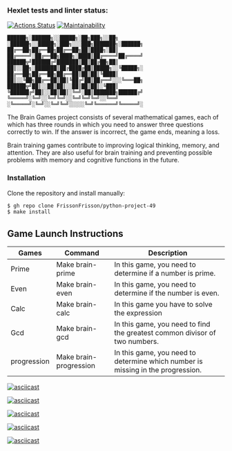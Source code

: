 ### Hexlet tests and linter status:
[![Actions Status](https://github.com/FrissonFrisson/python-project-49/workflows/hexlet-check/badge.svg)](https://github.com/FrissonFrisson/python-project-49/actions)
[![Maintainability](https://api.codeclimate.com/v1/badges/d86f051eab34933b9ec6/maintainability)](https://codeclimate.com/github/FrissonFrisson/python-project-49/maintainability)

```
██████╗░██████╗░░█████╗░██╗███╗░░██╗  ░██████╗░░█████╗░███╗░░░███╗███████╗░██████╗
██╔══██╗██╔══██╗██╔══██╗██║████╗░██║  ██╔════╝░██╔══██╗████╗░████║██╔════╝██╔════╝
██████╦╝██████╔╝███████║██║██╔██╗██║  ██║░░██╗░███████║██╔████╔██║█████╗░░╚█████╗░
██╔══██╗██╔══██╗██╔══██║██║██║╚████║  ██║░░╚██╗██╔══██║██║╚██╔╝██║██╔══╝░░░╚═══██╗
██████╦╝██║░░██║██║░░██║██║██║░╚███║  ╚██████╔╝██║░░██║██║░╚═╝░██║███████╗██████╔╝
╚═════╝░╚═╝░░╚═╝╚═╝░░╚═╝╚═╝╚═╝░░╚══╝  ░╚═════╝░╚═╝░░╚═╝╚═╝░░░░░╚═╝╚══════╝╚═════╝░
```

The Brain Games project consists of several mathematical games, each of which has three rounds in which you need to answer three questions correctly to win. If the answer is incorrect, the game ends, meaning a loss.

Brain training games contribute to improving logical thinking, memory, and attention. They are also useful for brain training and preventing possible problems with memory and cognitive functions in the future. 

### Installation

Clone the repository and install manually:

```bash
$ gh repo clone FrissonFrisson/python-project-49
$ make install
```
## Game Launch Instructions


| Games| Command                        | Description                                              |
|------|--------------------------------|--------------------------------------------------------- |
|Prime | Make brain-prime               |In this game, you need to determine if a number is prime. |
|Even  | Make brain-even                |In this game, you need to determine if the number is even.|
|Calc  | Make brain-calc                |In this game you have to solve the expression             |
|Gcd   | Make brain-gcd                 |In this game, you need to find the greatest common divisor of two numbers.|
|progression | Make brain-progression   |In this game, you need to determine which number is missing in the progression.|


[![asciicast](https://asciinema.org/a/vP91kEaDw2934otMXxs48R6oT.svg)](https://asciinema.org/a/vP91kEaDw2934otMXxs48R6oT)


[![asciicast](https://asciinema.org/a/0YmXykA3ramTjSa4bVVpIMkcw.svg)](https://asciinema.org/a/0YmXykA3ramTjSa4bVVpIMkcw)


[![asciicast](https://asciinema.org/a/nOxCczG69pnx3zm1CV5bN6Udr.svg)](https://asciinema.org/a/nOxCczG69pnx3zm1CV5bN6Udr)


[![asciicast](https://asciinema.org/a/4GhgDFxpu1aQuDxo73wiyWyxL.svg)](https://asciinema.org/a/4GhgDFxpu1aQuDxo73wiyWyxL)


[![asciicast](https://asciinema.org/a/HQzcxqwy1rlcpqBWk7VaNYjq2.svg)](https://asciinema.org/a/HQzcxqwy1rlcpqBWk7VaNYjq2)



